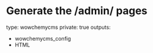 # Generate the /admin/ pages
type: wowchemycms
private: true
outputs:
  - wowchemycms_config
  - HTML